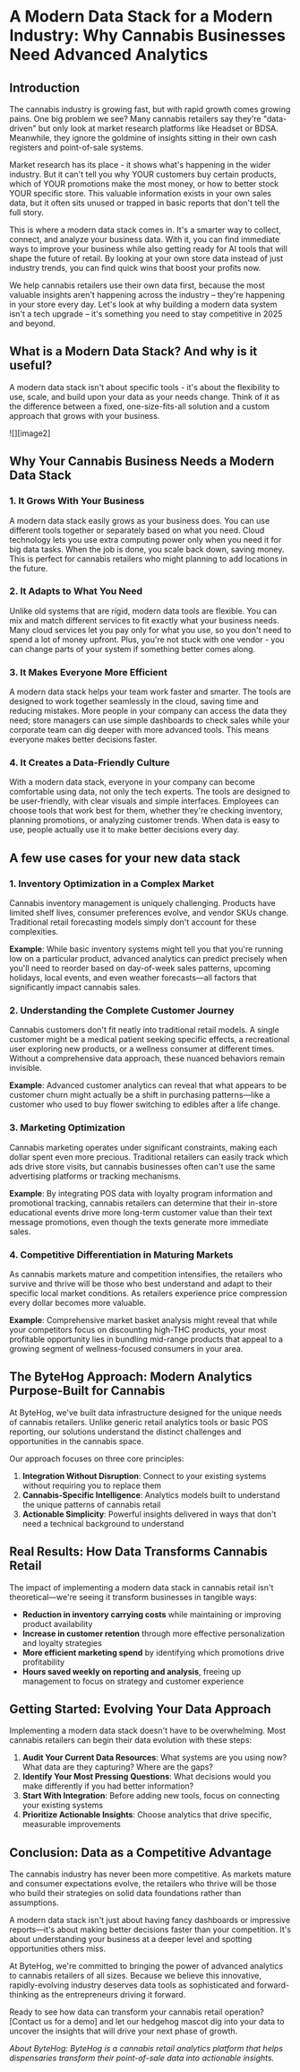 # **A Modern Data Stack for a Modern Industry: Why Cannabis Businesses Need Advanced Analytics**

[image1]: ../public/images/analytics.jpg

## **Introduction**

The cannabis industry is growing fast, but with rapid growth comes growing pains. One big problem we see? Many cannabis retailers say they're "data-driven" but only look at market research platforms like Headset or BDSA. Meanwhile, they ignore the goldmine of insights sitting in their own cash registers and point-of-sale systems.

Market research has its place \- it shows what's happening in the wider industry. But it can't tell you why YOUR customers buy certain products, which of YOUR promotions make the most money, or how to better stock YOUR specific store. This valuable information exists in your own sales data, but it often sits unused or trapped in basic reports that don't tell the full story.

This is where a modern data stack comes in. It's a smarter way to collect, connect, and analyze your business data. With it, you can find immediate ways to improve your business while also getting ready for AI tools that will shape the future of retail. By looking at your own store data instead of just industry trends, you can find quick wins that boost your profits now.

We help cannabis retailers use their own data first, because the most valuable insights aren't happening across the industry – they're happening in your store every day. Let's look at why building a modern data system isn't a tech upgrade – it's something you need to stay competitive in 2025 and beyond.

## **What is a Modern Data Stack? And why is it useful?**

A modern data stack isn't about specific tools \- it's about the flexibility to use, scale, and build upon your data as your needs change. Think of it as the difference between a fixed, one-size-fits-all solution and a custom approach that grows with your business.

![][image2]

## **Why Your Cannabis Business Needs a Modern Data Stack**

### **1\. It Grows With Your Business**

A modern data stack easily grows as your business does. You can use different tools together or separately based on what you need. Cloud technology lets you use extra computing power only when you need it for big data tasks. When the job is done, you scale back down, saving money. This is perfect for cannabis retailers who might planning to add locations in the future.

### **2\. It Adapts to What You Need**

Unlike old systems that are rigid, modern data tools are flexible. You can mix and match different services to fit exactly what your business needs. Many cloud services let you pay only for what you use, so you don't need to spend a lot of money upfront. Plus, you're not stuck with one vendor \- you can change parts of your system if something better comes along.

### **3\. It Makes Everyone More Efficient**

A modern data stack helps your team work faster and smarter. The tools are designed to work together seamlessly in the cloud, saving time and reducing mistakes. More people in your company can access the data they need; store managers can use simple dashboards to check sales while your corporate team can dig deeper with more advanced tools. This means everyone makes better decisions faster.

### **4\. It Creates a Data-Friendly Culture**

With a modern data stack, everyone in your company can become comfortable using data, not only the tech experts. The tools are designed to be user-friendly, with clear visuals and simple interfaces. Employees can choose tools that work best for them, whether they're checking inventory, planning promotions, or analyzing customer trends. When data is easy to use, people actually use it to make better decisions every day.

## **A few use cases for your new data stack**

### **1\. Inventory Optimization in a Complex Market**

Cannabis inventory management is uniquely challenging. Products have limited shelf lives, consumer preferences evolve, and vendor SKUs change. Traditional retail forecasting models simply don't account for these complexities.

**Example**: While basic inventory systems might tell you that you're running low on a particular product, advanced analytics can predict precisely when you'll need to reorder based on day-of-week sales patterns, upcoming holidays, local events, and even weather forecasts—all factors that significantly impact cannabis sales.

### **2\. Understanding the Complete Customer Journey**

Cannabis customers don't fit neatly into traditional retail models. A single customer might be a medical patient seeking specific effects, a recreational user exploring new products, or a wellness consumer at different times. Without a comprehensive data approach, these nuanced behaviors remain invisible.

**Example**: Advanced customer analytics can reveal that what appears to be customer churn might actually be a shift in purchasing patterns—like a customer who used to buy flower switching to edibles after a life change.

### **3\. Marketing Optimization**

Cannabis marketing operates under significant constraints, making each dollar spent even more precious. Traditional retailers can easily track which ads drive store visits, but cannabis businesses often can't use the same advertising platforms or tracking mechanisms.

**Example**: By integrating POS data with loyalty program information and promotional tracking, cannabis retailers can determine that their in-store educational events drive more long-term customer value than their text message promotions, even though the texts generate more immediate sales.

### **4\. Competitive Differentiation in Maturing Markets**

As cannabis markets mature and competition intensifies, the retailers who survive and thrive will be those who best understand and adapt to their specific local market conditions. As retailers experience price compression every dollar becomes more valuable.

**Example**: Comprehensive market basket analysis might reveal that while your competitors focus on discounting high-THC products, your most profitable opportunity lies in bundling mid-range products that appeal to a growing segment of wellness-focused consumers in your area.

## **The ByteHog Approach: Modern Analytics Purpose-Built for Cannabis**

At ByteHog, we've built data infrastructure designed for the unique needs of cannabis retailers. Unlike generic retail analytics tools or basic POS reporting, our solutions understand the distinct challenges and opportunities in the cannabis space.

Our approach focuses on three core principles:

1. **Integration Without Disruption**: Connect to your existing systems without requiring you to replace them
2. **Cannabis-Specific Intelligence**: Analytics models built to understand the unique patterns of cannabis retail
3. **Actionable Simplicity**: Powerful insights delivered in ways that don't need a technical background to understand

## **Real Results: How Data Transforms Cannabis Retail**

The impact of implementing a modern data stack in cannabis retail isn't theoretical—we're seeing it transform businesses in tangible ways:

- **Reduction in inventory carrying costs** while maintaining or improving product availability
- **Increase in customer retention** through more effective personalization and loyalty strategies
- **More efficient marketing spend** by identifying which promotions drive profitability
- **Hours saved weekly on reporting and analysis**, freeing up management to focus on strategy and customer experience

## **Getting Started: Evolving Your Data Approach**

Implementing a modern data stack doesn't have to be overwhelming. Most cannabis retailers can begin their data evolution with these steps:

1. **Audit Your Current Data Resources**: What systems are you using now? What data are they capturing? Where are the gaps?
2. **Identify Your Most Pressing Questions**: What decisions would you make differently if you had better information?
3. **Start With Integration**: Before adding new tools, focus on connecting your existing systems
4. **Prioritize Actionable Insights**: Choose analytics that drive specific, measurable improvements

## **Conclusion: Data as a Competitive Advantage**

The cannabis industry has never been more competitive. As markets mature and consumer expectations evolve, the retailers who thrive will be those who build their strategies on solid data foundations rather than assumptions.

A modern data stack isn't just about having fancy dashboards or impressive reports—it's about making better decisions faster than your competition. It's about understanding your business at a deeper level and spotting opportunities others miss.

At ByteHog, we're committed to bringing the power of advanced analytics to cannabis retailers of all sizes. Because we believe this innovative, rapidly-evolving industry deserves data tools as sophisticated and forward-thinking as the entrepreneurs driving it forward.

Ready to see how data can transform your cannabis retail operation? \[Contact us for a demo\] and let our hedgehog mascot dig into your data to uncover the insights that will drive your next phase of growth.

_About ByteHog: ByteHog is a cannabis retail analytics platform that helps dispensaries transform their point-of-sale data into actionable insights._
